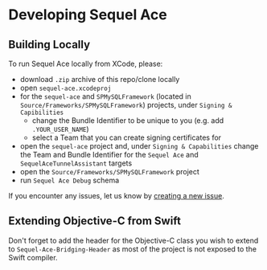 #  Developing Sequel Ace

## Building Locally

To run Sequel Ace locally from XCode, please:
- download `.zip` archive of this repo/clone locally
- open `sequel-ace.xcodeproj` 
- for the `sequel-ace` and `SPMySQLFramework`  (located in `Source/Frameworks/SPMySQLFramework`) projects, under `Signing & Capibilities`
    - change the Bundle Identifier to be unique to you (e.g. add `.YOUR_USER_NAME`)
    - select a Team that you can create signing certificates for
- open the `sequel-ace` project and, under `Signing & Capabilities` change the Team and Bundle Identifier for the `Sequel Ace` and `SequelAceTunnelAssistant` targets
- open the `Source/Frameworks/SPMySQLFramework` project 
- run `Sequel Ace Debug` schema

If you encounter any issues, let us know by [creating a new issue](https://github.com/Sequel-Ace/Sequel-Ace/issues/new/choose).

## Extending Objective-C from Swift

Don't forget to add the header for the Objective-C class you wish to extend to `Sequel-Ace-Bridging-Header` as most of the project is not exposed to the Swift compiler.
